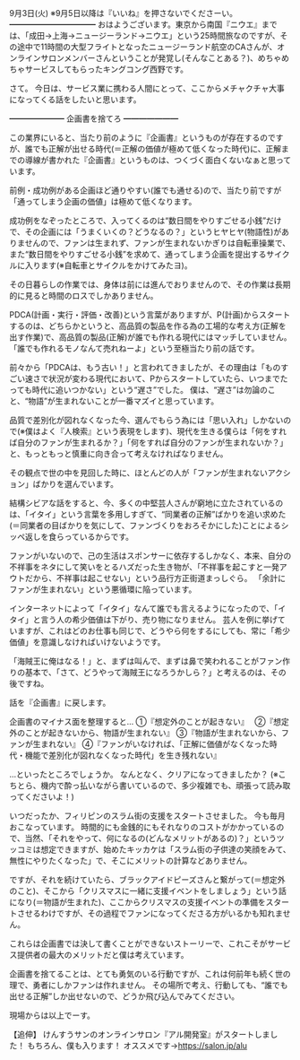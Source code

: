 9月3日(火) ※9月5日以降は『いいね』を押さないでくださーい。
━━━━━━━━━━━
おはようございます。
​東京から南国『ニウエ』までは、「成田→上海→ニュージーランド→ニウエ」という25時間旅なのですが、その途中で11時間の大型フライトとなったニュージーランド航空のCAさんが、オンラインサロンメンバーさんということが発覚し(そんなことある？)、めちゃめちゃサービスしてもらったキングコング西野です。

さて。
今日は、サービス業に携わる人間にとって、ここからメチャクチャ大事になってくる話をしたいと思います。
　

━━━━━━━
企画書を捨てろ
━━━━━━━

この業界にいると、当たり前のように『企画書』というものが存在するのですが、誰でも正解が出せる時代(＝正解の価値が極めて低くなった時代)に、正解までの導線が書かれた『企画書』というものは、つくづく面白くないなぁと思っています。

​前例・成功例がある企画ほど通りやすい(誰でも通せる)ので、当たり前ですが「通ってしまう企画の価値」は極めて低くなります。

成功例をなぞったところで、入ってくるのは“数日間をやりすごせる小銭”だけで、その企画には「うまくいくの？どうなるの？」というヒヤヒヤ(物語性)がありませんので、ファンは生まれず、ファンが生まれないかぎりは自転車操業で、また“数日間をやりすごせる小銭”を求めて、通ってしまう企画を提出するサイクルに入ります(※自転車とサイクルをかけてみたヨ)。

その日暮らしの作業では、身体は前には進んでおりませんので、その作業は長期的に見ると時間のロスでしかありません。　

PDCA(計画・実行・評価・改善)という言葉がありますが、P(計画)からスタートするのは、どちらかというと、高品質の製品を作る為の工場的な考え方(正解を出す作業)で、高品質の製品(正解)が誰でも作れる現代にはマッチしていません。
「誰でも作れるモノなんて売れねーよ」という至極当たり前の話です。

前々から「PDCAは、もう古い！」と言われてきましたが、その理由は「ものすごい速さで状況が変わる現代において、Pからスタートしていたら、いつまでたっても時代に追いつかない」という“遅さ”でした。
僕は、“遅さ”は勿論のこと、“物語”が生まれないことが一番マズイと思っています。

品質で差別化が図れなくなった今、選んでもらう為には「思い入れ」しかないので(※僕はよく『人検索』という表現をします)、現代を生きる僕らは「何をすれば自分のファンが生まれるか？」「何をすれば自分のファンが生まれないか？」と、もっともっと慎重に向き合って考えなければなりません。

その観点で世の中を見回した時に、ほとんどの人が「ファンが生まれないアクション」ばかりを選んでいます。

結構シビアな話をすると、今、多くの中堅芸人さんが窮地に立たされているのは、「イタイ」という言葉を多用しすぎて、“同業者の正解”ばかりを追い求めた(＝同業者の目ばかりを気にして、ファンづくりをおろそかにした)ことによるシッペ返しを食らっているからです。

ファンがいないので、己の生活はスポンサーに依存するしかなく、本来、自分の不祥事をネタにして笑いをとるハズだった生き物が、「不祥事を起こすと一発アウトだから、不祥事は起こせない」という品行方正街道まっしぐら。
「余計にファンが生まれない」という悪循環に陥っています。

インターネットによって「イタイ」なんて誰でも言えるようになったので、「イタイ」と言う人の希少価値は下がり、売り物になりません。
芸人を例に挙げていますが、これはどのお仕事も同じで、どうやら何をするにしても、常に「希少価値」を意識しなければいけないようです。

「海賊王に俺はなる！」と、まずは叫んで、まずは鼻で笑われることがファン作りの基本で、「さて、どうやって海賊王になろうかしら？」と考えるのは、その後ですね。

話を『企画書』に戻します。

企画書のマイナス面を整理すると…
①『想定外のことが起きない』　
②『想定外のことが起きないから、物語が生まれない』
③『物語が生まれないから、ファンが生まれない』
④『ファンがいなければ、「正解に価値がなくなった時代・機能で差別化が図れなくなった時代」を生き残れない』

…といったところでしょうか。
なんとなく、クリアになってきましたか？
(※こちとら、機内で酔っ払いながら書いているので、多少複雑でも、頑張って読み取ってくださいよ！)

いつだったか、フィリピンのスラム街の支援をスタートさせました。
今も毎月おこなっています。
時間的にも金銭的にもそれなりのコストがかかっているので、当然、「それをやって、何になるの(どんなメリットがあるの)？」というツッコミは想定できますが、始めたキッカケは「スラム街の子供達の笑顔をみて、無性にやりたくなった」で、そこにメリットの計算などありません。

ですが、それを続けていたら、ブラックアイドピーズさんと繋がって(＝想定外のこと)、そこから「クリスマスに一緒に支援イベントをしましょう」という話になり(＝物語が生まれた)、​ここからクリスマスの支援イベントの準備をスタートさせるわけですが、その過程でファンになってくださる方がいるかも知れません。

これらは企画書では決して書くことができないストーリーで​​、これこそがサービス提供者の最大のメリットだと僕は考えています。

企画書を捨てることは、とても勇気のいる行動ですが、これは何前年も続く世の理で、勇者にしかファンは作れません。
その場所で考え、行動しても、“誰でも出せる正解”しか出せないので、どうか飛び込んでみてください。

現場からは以上でーす。

【追伸】
けんすうサンのオンラインサロン『アル開発室』がスタートしました！
もちろん、僕も入ります！
オススメです→https://salon.jp/alu
